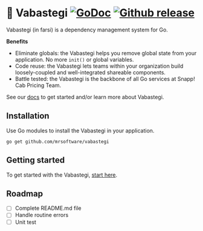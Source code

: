 # :unicorn: Vabastegi [![GoDoc](https://pkg.go.dev/badge/github.com/mrsoftware/vabastegi)](https://pkg.go.dev/github.com/mrsoftware/vabastegi) [![Github release](https://img.shields.io/github/release/mrsoftware/vabastegi.svg)](https://github.com/mrsoftware/vabastegi/releases)

Vabastegi (in farsi) is a dependency management system for Go.

**Benefits**

- Eliminate globals: the Vabastegi helps you remove global state from your application.
  No more `init()` or global variables.
- Code reuse: the Vabastegi lets teams within your organization build loosely-coupled
  and well-integrated shareable components.
- Battle tested: the Vabastegi is the backbone of all Go services at Snapp! Cab Pricing Team.

See our [docs](#) to get started and/or
learn more about Vabastegi.

## Installation

Use Go modules to install the Vabastegi in your application.

```shell
go get github.com/mrsoftware/vabastegi
```

## Getting started

To get started with the Vabastegi, [start here](#).


## Roadmap
- [ ] Complete README.md file
- [ ] Handle routine errors
- [ ] Unit test